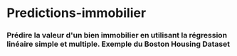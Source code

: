 # Predictions-immobilier
### Prédire la valeur d'un bien immobilier en utilisant la régression linéaire simple et multiple. Exemple du Boston Housing Dataset
